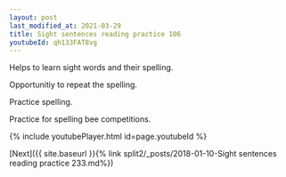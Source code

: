 ```yaml
---
layout: post
last_modified_at: 2021-03-29
title: Sight sentences reading practice 106
youtubeId: qh133FAT8vg
---
```

 
 
Helps to learn sight words and their spelling.

Opportunitiy to repeat the spelling. 

Practice spelling. 
 
Practice for spelling bee competitions. 
 
{% include youtubePlayer.html id=page.youtubeId %}
 
 

[Next]({{ site.baseurl }}{% link  split2/_posts/2018-01-10-Sight sentences reading practice 233.md%})
 
